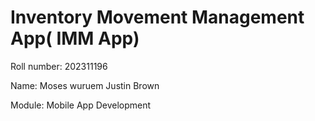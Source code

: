 # Inventory Movement Management App( IMM App) 
Roll number: 202311196

Name: Moses wuruem Justin Brown

Module: Mobile App Development

